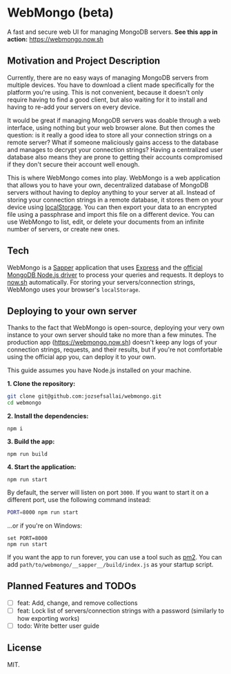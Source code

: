 # WebMongo (beta)

A fast and secure web UI for managing MongoDB servers. **See this app in action:** https://webmongo.now.sh

## Motivation and Project Description

Currently, there are no easy ways of managing MongoDB servers from multiple devices. You have to download
a client made specifically for the platform you're using. This is not convenient, because it doesn't only
require having to find a good client, but also waiting for it to install and having to re-add your servers
on every device.

It would be great if managing MongoDB servers was doable through a web interface, using nothing but your
web browser alone. But then comes the question: is it really a good idea to store all your connection
strings on a remote server? What if someone maliciously gains access to the database and manages to decrypt
your connection strings? Having a centralized user database also means they are prone to getting their
accounts compromised if they don't secure their account well enough.

This is where WebMongo comes into play. WebMongo is a web application that allows you to have your own,
decentralized database of MongoDB servers without having to deploy anything to your server at all. Instead
of storing your connection strings in a remote database, it stores them on your device using
[localStorage](https://developer.mozilla.org/en-US/docs/Web/API/Window/localStorage). You can then export
your data to an encrypted file using a passphrase and import this file on a different device. You can use
WebMongo to list, edit, or delete your documents from an infinite number of servers, or create new ones.

## Tech

WebMongo is a [Sapper](https://sapper.svelte.dev/) application that uses [Express](https://expressjs.com/)
and the [official MongoDB Node.js driver](https://github.com/mongodb/node-mongodb-native) to process your
queries and requests. It deploys to [now.sh](https://zeit.co/) automatically. For storing your
servers/connection strings, WebMongo uses your browser's `localStorage`.

## Deploying to your own server

Thanks to the fact that WebMongo is open-source, deploying your very own instance to your own server should
take no more than a few minutes. The production app (https://webmongo.now.sh) doesn't keep any logs of your
connection strings, requests, and their results, but if you're not comfortable using the official app you,
can deploy it to your own.

This guide assumes you have Node.js installed on your machine.

**1. Clone the repository:**

```sh
git clone git@github.com:jozsefsallai/webmongo.git
cd webmongo
```

**2. Install the dependencies:**

```
npm i
```

**3. Build the app:**

```
npm run build
```

**4. Start the application:**

```
npm run start
```

By default, the server will listen on port `3000`. If you want to start it on a different port, use the
following command instead:

```sh
PORT=8000 npm run start
```

...or if you're on Windows:

```
set PORT=8000
npm run start
```

If you want the app to run forever, you can use a tool such as [pm2](https://www.npmjs.com/package/pm2).
You can add `path/to/webmongo/__sapper__/build/index.js` as your startup script.

## Planned Features and TODOs
- [ ] feat: Add, change, and remove collections
- [ ] feat: Lock list of servers/connection strings with a password (similarly to how exporting works)
- [ ] todo: Write better user guide

## License

MIT.
